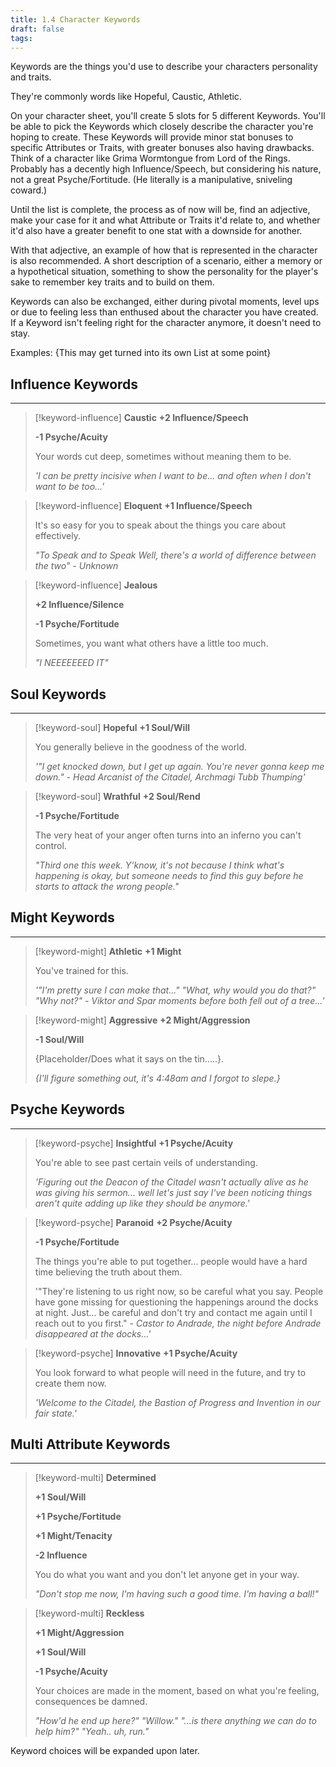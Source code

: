 ```yaml
---
title: 1.4 Character Keywords
draft: false
tags:
---
```

Keywords are the things you'd use to describe your characters personality and traits.

They're commonly words like Hopeful, Caustic, Athletic.

On your character sheet, you'll create 5 slots for 5 different Keywords. You'll be able to pick the Keywords which closely describe the character you're hoping to create. These Keywords will provide minor stat bonuses to specific Attributes or Traits, with greater bonuses also having drawbacks. 
Think of a character like Grima Wormtongue from Lord of the Rings. Probably has a decently high Influence/Speech, but considering his nature, not a great Psyche/Fortitude. (He literally is a manipulative, sniveling coward.)

Until the list is complete, the process as of now will be, find an adjective, make your case for it and what Attribute or Traits it'd relate to, and whether it'd also have a greater benefit to one stat with a downside for another.

With that adjective, an example of how that is represented in the character is also recommended. A short description of a scenario, either a memory or a hypothetical situation, something to show the personality for the player's sake to remember key traits and to build on them.

Keywords can also be exchanged, either during pivotal moments, level ups or due to feeling less than enthused about the character you have created. If a Keyword isn't feeling right for the character anymore, it doesn't need to stay.

Examples: {This may get turned into its own List at some point}

## Influence Keywords
---
> [!keyword-influence] **Caustic**
> **+2 Influence/Speech**
> 
> **-1 Psyche/Acuity**
> 
>Your words cut deep, sometimes without meaning them to be.
>
>*'I can be pretty incisive when I want to be... and often when I don't want to be too...'*

> [!keyword-influence] **Eloquent**
>**+1 Influence/Speech**
>
>It's so easy for you to speak about the things you care about effectively. 
>
>*"To Speak and to Speak Well, there's a world of difference between the two" - Unknown*

> [!keyword-influence] **Jealous**
> 
> **+2 Influence/Silence**
> 
> **-1 Psyche/Fortitude**
> 
> Sometimes, you want what others have a little too much.
> 
> *"I NEEEEEEED IT"*
## Soul Keywords
---
> [!keyword-soul] **Hopeful**
> **+1 Soul/Will**
> 
> You generally believe in the goodness of the world.
> 
>*'"I get knocked down, but I get up again. You're never gonna keep me down." - Head Arcanist of the Citadel, Archmagi Tubb Thumping'*

> [!keyword-soul] **Wrathful**
> **+2 Soul/Rend**
> 
> **-1 Psyche/Fortitude**
> 
> The very heat of your anger often turns into an inferno you can't control. 
> 
>*"Third one this week. Y'know, it's not because I think what's happening is okay, but someone needs to find this guy before he starts to attack the wrong people."* 
## Might Keywords
---
> [!keyword-might] **Athletic**
> **+1 Might**
> 
> You've trained for this.
> 
> *'"I'm pretty sure I can make that..." "What, why would you do that?" "Why not?" - Viktor and Spar moments before both fell out of a tree...'*

> [!keyword-might] **Aggressive**
> **+2 Might/Aggression**
> 
> **-1 Soul/Will**
> 
> {Placeholder/Does what it says on the tin.....}.
> 
> *{I'll figure something out, it's 4:48am and I forgot to slepe.}*
## Psyche Keywords
---
> [!keyword-psyche] **Insightful**
> **+1 Psyche/Acuity**
> 
> You're able to see past certain veils of understanding.
> 
> *'Figuring out the Deacon of the Citadel wasn't actually alive as he was giving his sermon... well let's just say I've been noticing things aren't quite adding up like they should be anymore.'*

> [!keyword-psyche] **Paranoid**
> **+2 Psyche/Acuity**
> 
> **-1 Psyche/Fortitude**
> 
> The things you're able to put together... people would have a hard time believing the truth about them.
> 
> '"They're listening to us right now, so be careful what you say. People have gone missing for questioning the happenings around the docks at night. Just... be careful and don't try and contact me again until I reach out to you first." - *Castor to Andrade, the night before Andrade disappeared at the docks...'*

> [!keyword-psyche] **Innovative**
> **+1 Psyche/Acuity**
>  
> You look forward to what people will need in the future, and try to create them now.
> 
> *'Welcome to the Citadel, the Bastion of Progress and Invention in our fair state.'*
## Multi Attribute Keywords
---
> [!keyword-multi] **Determined**
> 
> **+1 Soul/Will**
> 
> **+1 Psyche/Fortitude**
> 
> **+1 Might/Tenacity**
> 
> **-2 Influence**
> 
> You do what you want and you don't let anyone get in your way.
> 
> *"Don't stop me now, I'm having such a good time. I'm having a ball!"*

> [!keyword-multi] **Reckless**
> 
> **+1 Might/Aggression**
> 
> **+1 Soul/Will**
> 
> **-1 Psyche/Acuity**
> 
> Your choices are made in the moment, based on what you're feeling, consequences be damned.
> 
> *"How'd he end up here?" "Willow." "...is there anything we can do to help him?" "Yeah.. uh, run."*



Keyword choices will be expanded upon later.



